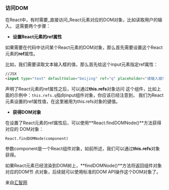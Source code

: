 ### 访问DOM

在React中，有时需要_直接访问_React元素对应的DOM对象，比如读取用户的输入。 这需要两个步骤：

- **设置React元素的ref属性**

如果需要在代码中访问某个React元素的DOM对象，那么首先需要设置这个React 元素的**ref**属性。

比如，我们需要读取文本输入框的值，那么首先给这个input元素指定ref属性：

```html
//JSX
<input type="text" defaultValue="beijing" ref="q" placeholder="请输入城市拼音，如：beijing"/>
```

声明了React元素的ref属性之后，可以通过**this.refs**对象访问 这个组件，比如上面的示例中：`this.refs.q`指向input组件对象，你应该已经注意到， 我们为React元素设置的ref属性值，在这里被用为this.refs对象的键值。

- **获得DOM对象**

在设置了React元素的ref属性后，可以使用**React.findDOMNode()**方法获得对应的 DOM对象：

```
React.findDOMNode(component)
```

参数component是一个React组件对象，如前所述，我们可以通过**this.refs**对象获得。

如果React元素已经渲染到DOM树上，**findDOMNode()**方法将返回组件对象对应的DOM节 点对象，后续就可以使用标准的DOM API操作这个DOM对象了。

来自[汇智网](http://www.hubwiz.com/class/552762019964049d1872fc88)